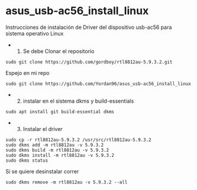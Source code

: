 # asus_usb-ac56_install_linux
Instrucciones de instalación de Driver del dispositivo usb-ac56 para sistema operativo Linux

- 1. Se debe Clonar el repositorio 
```
sudo git clone https://github.com/gordboy/rtl8812au-5.9.3.2.git 
```
Espejo en mi repo
```
sudo git clone https://github.com/Yordan96/asus_usb-ac56_install_linux
```


- 2. instalar en el sistema dkms y build-essentials
```
sudo apt install git build-essential dkms
```

- 3. Instalar el driver
```
sudo cp -r rtl8812au-5.9.3.2 /usr/src/rtl8812au-5.9.3.2
sudo dkms add -m rtl8812au -v 5.9.3.2
sudo dkms build -m rtl8812au -v 5.9.3.2
sudo dkms install -m rtl8812au -v 5.9.3.2
sudo dkms status
```

Si se quiere desinstalar correr
```
sudo dkms remove -m rtl8812au -v 5.9.3.2 --all
```
